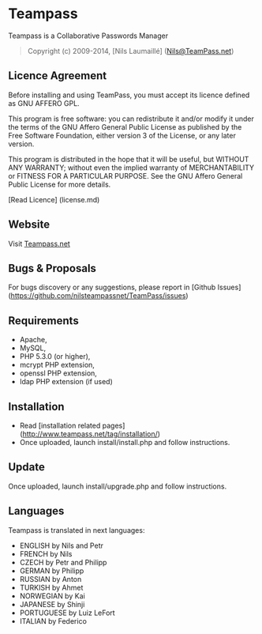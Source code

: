 # Teampass

Teampass is a Collaborative Passwords Manager

> Copyright (c) 2009-2014, [Nils Laumaillé] (Nils@TeamPass.net)

## Licence Agreement

Before installing and using TeamPass, you must accept its licence defined as GNU AFFERO GPL.

This program is free software: you can redistribute it and/or modify it under the terms of the GNU Affero General Public License as published by the Free Software Foundation, either version 3 of the License, or any later version.

This program is distributed in the hope that it will be useful, but WITHOUT ANY WARRANTY; without even the implied warranty of MERCHANTABILITY or FITNESS FOR A PARTICULAR PURPOSE. See the GNU Affero General Public License for more details.

[Read Licence] (license.md) 

## Website

Visit [Teampass.net](http://www.teampass.net/)

## Bugs & Proposals

For bugs discovery or any suggestions, please report in [Github Issues] (https://github.com/nilsteampassnet/TeamPass/issues)

## Requirements

* Apache, 
* MySQL, 
* PHP 5.3.0 (or higher),
* mcrypt PHP extension,
* openssl PHP extension,
* ldap PHP extension (if used)

## Installation

* Read [installation related pages] (http://www.teampass.net/tag/installation/)
* Once uploaded, launch install/install.php and follow instructions.

## Update

Once uploaded, launch install/upgrade.php and follow instructions.

## Languages

Teampass is translated in next languages:

* ENGLISH 		by Nils and Petr
* FRENCH 		by Nils
* CZECH 		by Petr and Philipp
* GERMAN 		by Philipp
* RUSSIAN 		by Anton
* TURKISH 		by Ahmet
* NORWEGIAN 	by Kai
* JAPANESE		by Shinji
* PORTUGUESE 	by Luiz LeFort
* ITALIAN		by Federico